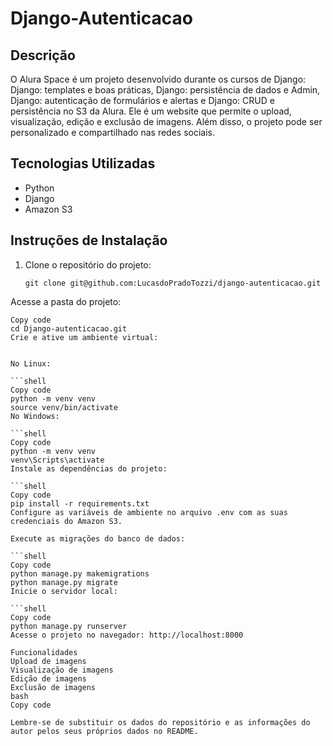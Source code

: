 # Django-Autenticacao


## Descrição

O Alura Space é um projeto desenvolvido durante os cursos de Django: Django: templates e boas práticas, Django: persistência de dados e Admin, Django: autenticação de formulários e alertas e Django: CRUD e persistência no S3 da Alura. Ele é um website que permite o upload, visualização, edição e exclusão de imagens. Além disso, o projeto pode ser personalizado e compartilhado nas redes sociais.

## Tecnologias Utilizadas

- Python
- Django
- Amazon S3

## Instruções de Instalação

1. Clone o repositório do projeto:

   ```shell
   git clone git@github.com:LucasdoPradoTozzi/django-autenticacao.git
Acesse a pasta do projeto:

   ```shell
   Copy code
   cd Django-autenticacao.git
Crie e ative um ambiente virtual:


No Linux:

```shell
Copy code
python -m venv venv
source venv/bin/activate
No Windows:

```shell
Copy code
python -m venv venv
venv\Scripts\activate
Instale as dependências do projeto:

```shell
Copy code
pip install -r requirements.txt
Configure as variáveis de ambiente no arquivo .env com as suas credenciais do Amazon S3.

Execute as migrações do banco de dados:

```shell
Copy code
python manage.py makemigrations
python manage.py migrate
Inicie o servidor local:

```shell
Copy code
python manage.py runserver
Acesse o projeto no navegador: http://localhost:8000

Funcionalidades
Upload de imagens
Visualização de imagens
Edição de imagens
Exclusão de imagens
bash
Copy code

Lembre-se de substituir os dados do repositório e as informações do autor pelos seus próprios dados no README.
